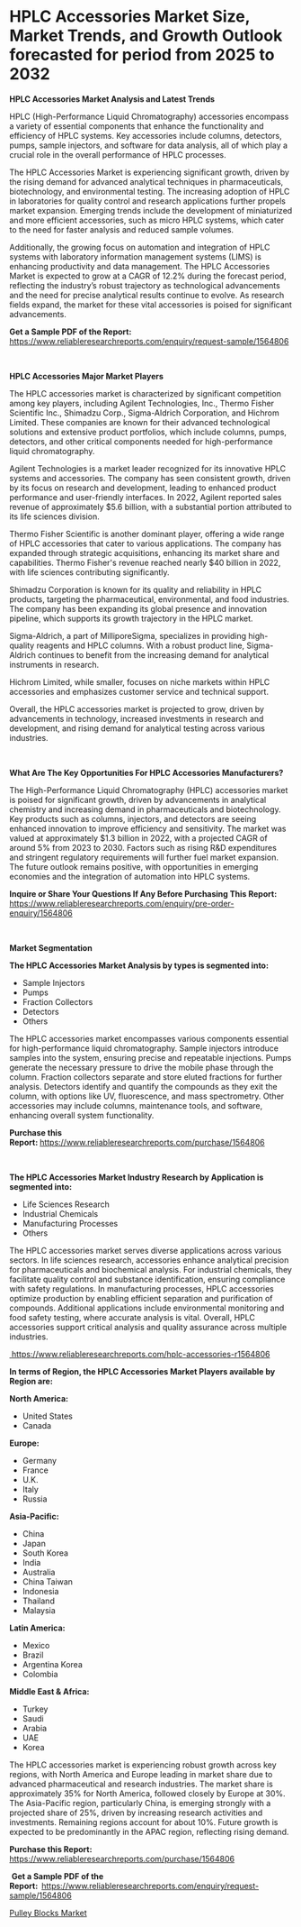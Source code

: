 <p><h1>HPLC Accessories Market Size, Market Trends, and Growth Outlook forecasted for period from 2025 to 2032</h1></p><p><strong>HPLC Accessories Market Analysis and Latest Trends</strong></p>
<p><p>HPLC (High-Performance Liquid Chromatography) accessories encompass a variety of essential components that enhance the functionality and efficiency of HPLC systems. Key accessories include columns, detectors, pumps, sample injectors, and software for data analysis, all of which play a crucial role in the overall performance of HPLC processes. </p><p>The HPLC Accessories Market is experiencing significant growth, driven by the rising demand for advanced analytical techniques in pharmaceuticals, biotechnology, and environmental testing. The increasing adoption of HPLC in laboratories for quality control and research applications further propels market expansion. Emerging trends include the development of miniaturized and more efficient accessories, such as micro HPLC systems, which cater to the need for faster analysis and reduced sample volumes. </p><p>Additionally, the growing focus on automation and integration of HPLC systems with laboratory information management systems (LIMS) is enhancing productivity and data management. The HPLC Accessories Market is expected to grow at a CAGR of 12.2% during the forecast period, reflecting the industry’s robust trajectory as technological advancements and the need for precise analytical results continue to evolve. As research fields expand, the market for these vital accessories is poised for significant advancements.</p></p>
<p><strong>Get a Sample PDF of the Report:&nbsp;</strong> <a href="https://www.reliableresearchreports.com/enquiry/request-sample/1564806?utm_campaign=1558&utm_medium=2&utm_source=Github&utm_content=ia&utm_term=11042025&utm_id=hplc-accessories">https://www.reliableresearchreports.com/enquiry/request-sample/1564806</a></p>
<p>&nbsp;</p>
<p><strong>HPLC Accessories Major Market Players</strong></p>
<p><p>The HPLC accessories market is characterized by significant competition among key players, including Agilent Technologies, Inc., Thermo Fisher Scientific Inc., Shimadzu Corp., Sigma-Aldrich Corporation, and Hichrom Limited. These companies are known for their advanced technological solutions and extensive product portfolios, which include columns, pumps, detectors, and other critical components needed for high-performance liquid chromatography.</p><p>Agilent Technologies is a market leader recognized for its innovative HPLC systems and accessories. The company has seen consistent growth, driven by its focus on research and development, leading to enhanced product performance and user-friendly interfaces. In 2022, Agilent reported sales revenue of approximately $5.6 billion, with a substantial portion attributed to its life sciences division.</p><p>Thermo Fisher Scientific is another dominant player, offering a wide range of HPLC accessories that cater to various applications. The company has expanded through strategic acquisitions, enhancing its market share and capabilities. Thermo Fisher's revenue reached nearly $40 billion in 2022, with life sciences contributing significantly.</p><p>Shimadzu Corporation is known for its quality and reliability in HPLC products, targeting the pharmaceutical, environmental, and food industries. The company has been expanding its global presence and innovation pipeline, which supports its growth trajectory in the HPLC market.</p><p>Sigma-Aldrich, a part of MilliporeSigma, specializes in providing high-quality reagents and HPLC columns. With a robust product line, Sigma-Aldrich continues to benefit from the increasing demand for analytical instruments in research.</p><p>Hichrom Limited, while smaller, focuses on niche markets within HPLC accessories and emphasizes customer service and technical support.</p><p>Overall, the HPLC accessories market is projected to grow, driven by advancements in technology, increased investments in research and development, and rising demand for analytical testing across various industries.</p></p>
<p>&nbsp;</p>
<p><strong>What Are The Key Opportunities For HPLC Accessories Manufacturers?</strong></p>
<p><p>The High-Performance Liquid Chromatography (HPLC) accessories market is poised for significant growth, driven by advancements in analytical chemistry and increasing demand in pharmaceuticals and biotechnology. Key products such as columns, injectors, and detectors are seeing enhanced innovation to improve efficiency and sensitivity. The market was valued at approximately $1.3 billion in 2022, with a projected CAGR of around 5% from 2023 to 2030. Factors such as rising R&D expenditures and stringent regulatory requirements will further fuel market expansion. The future outlook remains positive, with opportunities in emerging economies and the integration of automation into HPLC systems.</p></p>
<p><strong>Inquire or Share Your Questions If Any Before Purchasing This Report:</strong> <a href="https://www.reliableresearchreports.com/enquiry/pre-order-enquiry/1564806?utm_campaign=1558&utm_medium=2&utm_source=Github&utm_content=ia&utm_term=11042025&utm_id=hplc-accessories">https://www.reliableresearchreports.com/enquiry/pre-order-enquiry/1564806</a></p>
<p>&nbsp;</p>
<p><strong>Market Segmentation</strong></p>
<p><strong>The HPLC Accessories Market Analysis by types is segmented into:</strong></p>
<p><ul><li>Sample Injectors</li><li>Pumps</li><li>Fraction Collectors</li><li>Detectors</li><li>Others</li></ul></p>
<p><p>The HPLC accessories market encompasses various components essential for high-performance liquid chromatography. Sample injectors introduce samples into the system, ensuring precise and repeatable injections. Pumps generate the necessary pressure to drive the mobile phase through the column. Fraction collectors separate and store eluted fractions for further analysis. Detectors identify and quantify the compounds as they exit the column, with options like UV, fluorescence, and mass spectrometry. Other accessories may include columns, maintenance tools, and software, enhancing overall system functionality.</p></p>
<p><strong>Purchase this Report:&nbsp;</strong><a href="https://www.reliableresearchreports.com/purchase/1564806?utm_campaign=1558&utm_medium=2&utm_source=Github&utm_content=ia&utm_term=11042025&utm_id=hplc-accessories">https://www.reliableresearchreports.com/purchase/1564806</a></p>
<p>&nbsp;</p>
<p><strong>The HPLC Accessories Market Industry Research by Application is segmented into:</strong></p>
<p><ul><li>Life Sciences Research</li><li>Industrial Chemicals</li><li>Manufacturing Processes</li><li>Others</li></ul></p>
<p><p>The HPLC accessories market serves diverse applications across various sectors. In life sciences research, accessories enhance analytical precision for pharmaceuticals and biochemical analysis. For industrial chemicals, they facilitate quality control and substance identification, ensuring compliance with safety regulations. In manufacturing processes, HPLC accessories optimize production by enabling efficient separation and purification of compounds. Additional applications include environmental monitoring and food safety testing, where accurate analysis is vital. Overall, HPLC accessories support critical analysis and quality assurance across multiple industries.</p></p>
<p><a href="https://www.reliableresearchreports.com/hplc-accessories-r1564806?utm_campaign=1558&utm_medium=2&utm_source=Github&utm_content=ia&utm_term=11042025&utm_id=hplc-accessories">&nbsp;https://www.reliableresearchreports.com/hplc-accessories-r1564806</a></p>
<p><strong>In terms of Region, the HPLC Accessories Market Players available by Region are:</strong></p>
<p>
    <p> <strong> North America: </strong>
        <ul>
            <li>United States</li>
            <li>Canada</li>
        </ul>
        </p> 
    <p> <strong> Europe: </strong>
        <ul>
            <li>Germany</li>
            <li>France</li>
            <li>U.K.</li>
            <li>Italy</li>
            <li>Russia</li>
        </ul>
        </p> 
    <p> <strong> Asia-Pacific: </strong>
        <ul>
            <li>China</li>
            <li>Japan</li>
            <li>South Korea</li>
            <li>India</li>
            <li>Australia</li>
            <li>China Taiwan</li>
            <li>Indonesia</li>
            <li>Thailand</li>
            <li>Malaysia</li>
        </ul>
        </p> 
    <p> <strong> Latin America: </strong>
        <ul>
            <li>Mexico</li>
            <li>Brazil</li>
            <li>Argentina Korea</li>
            <li>Colombia</li>
        </ul>
        </p> 
    <p> <strong> Middle East & Africa: </strong>
        <ul>
            <li>Turkey</li>
            <li>Saudi</li>
            <li>Arabia</li>
            <li>UAE</li>
            <li>Korea</li>
        </ul>
    </p>
    </p>
<p><p>The HPLC accessories market is experiencing robust growth across key regions, with North America and Europe leading in market share due to advanced pharmaceutical and research industries. The market share is approximately 35% for North America, followed closely by Europe at 30%. The Asia-Pacific region, particularly China, is emerging strongly with a projected share of 25%, driven by increasing research activities and investments. Remaining regions account for about 10%. Future growth is expected to be predominantly in the APAC region, reflecting rising demand.</p></p>
<p><strong>Purchase this Report: </strong><a href="https://www.reliableresearchreports.com/purchase/1564806?utm_campaign=1558&utm_medium=2&utm_source=Github&utm_content=ia&utm_term=11042025&utm_id=hplc-accessories">https://www.reliableresearchreports.com/purchase/1564806</a></p>
<p>&nbsp;<strong>Get a Sample PDF of the Report:&nbsp;&nbsp;</strong><a href="https://www.reliableresearchreports.com/enquiry/request-sample/1564806?utm_campaign=1558&utm_medium=2&utm_source=Github&utm_content=ia&utm_term=11042025&utm_id=hplc-accessories">https://www.reliableresearchreports.com/enquiry/request-sample/1564806</a></p>
<p><strong></strong></p>
<p><p><a href="https://github.com/popoialraih3/Market-Research-Report-List-1/blob/main/pulley-blocks-market.md?utm_campaign=1558&utm_medium=2&utm_source=Github&utm_content=ia&utm_term=11042025&utm_id=hplc-accessories">Pulley Blocks Market</a></p></p>